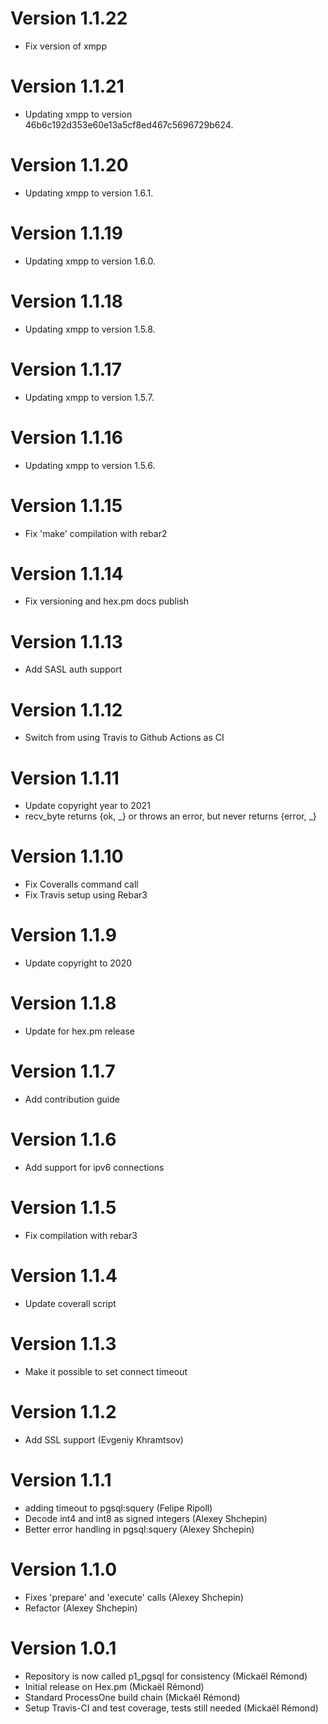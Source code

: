 # Version 1.1.22

* Fix version of xmpp

# Version 1.1.21

* Updating xmpp to version 46b6c192d353e60e13a5cf8ed467c5696729b624.

# Version 1.1.20

* Updating xmpp to version 1.6.1.

# Version 1.1.19

* Updating xmpp to version 1.6.0.

# Version 1.1.18

* Updating xmpp to version 1.5.8.

# Version 1.1.17

* Updating xmpp to version 1.5.7.

# Version 1.1.16

* Updating xmpp to version 1.5.6.

# Version 1.1.15
 
* Fix 'make' compilation with rebar2

# Version 1.1.14

* Fix versioning and hex.pm docs publish

# Version 1.1.13

* Add SASL auth support

# Version 1.1.12

* Switch from using Travis to Github Actions as CI

# Version 1.1.11

* Update copyright year to 2021
* recv_byte returns {ok, _} or throws an error, but never returns {error, _}

# Version 1.1.10

* Fix Coveralls command call
* Fix Travis setup using Rebar3

# Version 1.1.9

* Update copyright to 2020

# Version 1.1.8

* Update for hex.pm release

# Version 1.1.7

* Add contribution guide

# Version 1.1.6

* Add support for ipv6 connections

# Version 1.1.5

* Fix compilation with rebar3

# Version 1.1.4

* Update coverall script

# Version 1.1.3

* Make it possible to set connect timeout

# Version 1.1.2

* Add SSL support (Evgeniy Khramtsov)

# Version 1.1.1

* adding timeout to pgsql:squery (Felipe Ripoll)
* Decode int4 and int8 as signed integers (Alexey Shchepin)
* Better error handling in pgsql:squery (Alexey Shchepin)

# Version 1.1.0

* Fixes 'prepare' and 'execute' calls (Alexey Shchepin)
* Refactor (Alexey Shchepin)

# Version 1.0.1

* Repository is now called p1_pgsql for consistency (Mickaël Rémond)
* Initial release on Hex.pm (Mickaël Rémond)
* Standard ProcessOne build chain (Mickaël Rémond)
* Setup Travis-CI and test coverage, tests still needed (Mickaël Rémond)
